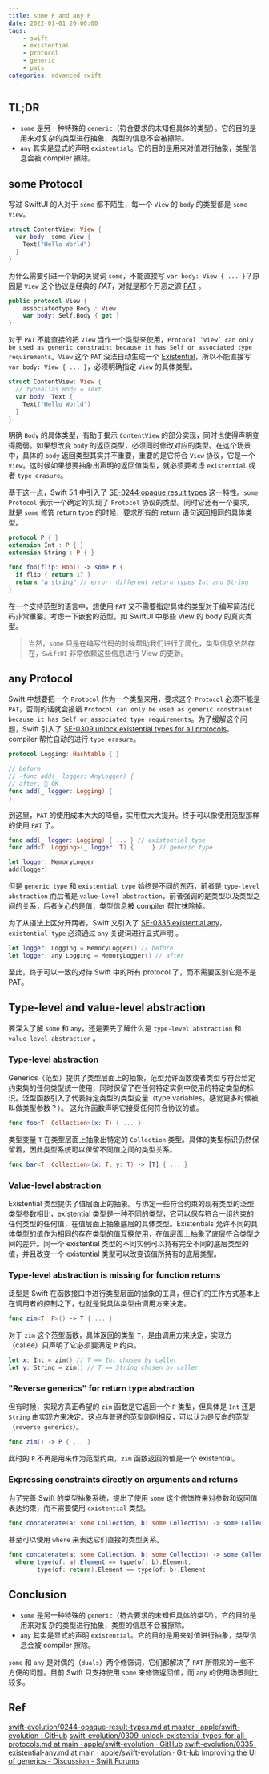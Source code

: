 ```yaml
---
title: some P and any P
date: 2022-01-01 20:00:00
tags:
    - swift
    - existential
    - protocol
    - generic
    - pats
categories: advanced swift
---
```

## TL;DR
* `some` 是另一种特殊的 `generic`（符合要求的未知但具体的类型）。它的目的是用来对复杂的类型进行抽象，类型的信息不会被擦除。
* `any` 其实是显式的声明 `existential`。它的目的是用来对值进行抽象，类型信息会被 compiler 擦除。

## some Protocol
写过 SwiftUI 的人对于 `some` 都不陌生，每一个 `View` 的 `body` 的类型都是 `some View`。

```swift
struct ContentView: View {
  var body: some View {
    Text("Hello World")
  }
}
```

为什么需要引进一个新的关键词 `some`，不能直接写 `var body: View { ... }`？原因是 `View` 这个协议是经典的 *PAT*，对就是那个万恶之源 [PAT](https://blessingsoft.com/2018/08/26/pats/) 。

```swift
public protocol View {
    associatedtype Body : View
    var body: Self.Body { get }
}
```

对于 `PAT` 不能直接的把 `View` 当作一个类型来使用，`Protocol ‘View’ can only be used as generic constraint because it has Self or associated type requirements`。`View` 这个 `PAT` 没法自动生成一个 [Existential](https://blessingsoft.com/2019/06/05/existential/)，所以不能直接写 `var body: View { ... }`，必须明确指定 `View` 的具体类型。

```swift
struct ContentView: View {
  // typealias Body = Text
  var body: Text {
    Text("Hello World")
  }
}
```

明确 `Body` 的具体类型，有助于揭示 `ContentView` 的部分实现，同时也使得声明变得脆弱。如果想改变 `body` 的返回类型，必须同时修改对应的类型。在这个场景中，具体的 `body` 返回类型其实并不重要，重要的是它符合 `View` 协议，它是一个 `View`。这时候如果想要抽象出声明的返回值类型，就必须要考虑 `existential` 或者 `type erasure`。

基于这一点，Swift 5.1 中引入了 [SE-0244 opaque result types](https://github.com/apple/swift-evolution/blob/master/proposals/0244-opaque-result-types.md) 这一特性。`some Protocol` 表示一个确定的实现了 `Protocol` 协议的类型。同时它还有一个要求，就是 `some` 修饰 return type 的时候，要求所有的 return 语句返回相同的具体类型。

```swift
protocol P { }
extension Int : P { }
extension String : P { }

func foo(flip: Bool) -> some P {
  if flip { return 17 }
  return "a string" // error: different return types Int and String
}
```

在一个支持范型的语言中，想使用 `PAT` 又不需要指定具体的类型对于编写简洁代码非常重要。考虑一下嵌套的范型，如 SwiftUI 中那些 View 的 body 的真实类型。

> 当然，`some` 只是在编写代码的时候帮助我们进行了简化，类型信息依然存在，`SwiftUI` 非常依赖这些信息进行 View 的更新。

## any Protocol
Swift 中想要把一个 `Protocol` 作为一个类型来用，要求这个 `Protocol` 必须不能是 `PAT`，否则的话就会报错 `Protocol can only be used as generic constraint because it has Self or associated type requirements`。为了缓解这个问题，Swift 引入了 [SE-0309 unlock existential types for all protocols](https://github.com/apple/swift-evolution/blob/main/proposals/0309-unlock-existential-types-for-all-protocols.md)，compiler 帮忙自动的进行 `type erasure`。

```swift
protocol Logging: Hashtable { }

// before
// -func add(_ logger: AnyLogger) {
// after, 🙂️ OK
func add(_ logger: Logging) {
}
```

到这里，`PAT` 的使用成本大大的降低，实用性大大提升。终于可以像使用范型那样的使用 `PAT` 了。

```swift
func add(_ logger: Logging) { ... } // existential type
func add<T: Logging>(_ logger: T) { ... } // generic type

let logger: MemoryLogger
add(logger)
```

但是 `generic type` 和 `existential type` 始终是不同的东西，前者是 `type-level abstraction` 而后者是 `value-level abstraction`，前者强调的是类型以及类型之间的关系，后者关心的是值，类型信息被 compiler 帮忙抹除掉。

为了从语法上区分开两者，Swift 又引入了 [SE-0335 existential any](https://github.com/apple/swift-evolution/blob/main/proposals/0335-existential-any.md)，`existential type` 必须通过 `any` 关键词进行显式声明 。

```swift
let logger: Logging = MemoryLogger() // before
let logger: any Logging = MemoryLogger() // after
```

至此，终于可以一致的对待 Swift 中的所有 protocol 了，而不需要区别它是不是 PAT。

## Type-level and value-level abstraction
要深入了解 `some` 和 `any`，还是要先了解什么是 `type-level abstraction` 和 `value-level abstraction` 。

### Type-level abstraction
Generics（范型）提供了类型层面上的抽象，范型允许函数或者类型与符合给定约束集的任何类型统一使用，同时保留了在任何特定实例中使用的特定类型的标识。泛型函数引入了代表特定类型的类型变量（type variables，感觉更多时候被叫做类型参数？）。 这允许函数声明它接受任何符合协议的值。

```swift
func foo<T: Collection>(x: T) { ... }
```

类型变量 `T` 在类型层面上抽象出特定的 `Collection` 类型。具体的类型标识仍然保留着，因此类型系统可以保留不同值之间的类型关系。

```swift
func bar<T: Collection>(x: T, y: T) -> [T] { ... }
```

### Value-level abstraction
Existential 类型提供了值层面上的抽象。与绑定一些符合约束的现有类型的泛型类型参数相比，existential 类型是一种不同的类型，它可以保存符合一组约束的任何类型的任何值，在值层面上抽象底层的具体类型。Existentials 允许不同的具体类型的值作为相同的存在类型的值互换使用，在值层面上抽象了底层符合类型之间的差异。同一个 existential 类型的不同实例可以持有完全不同的底层类型的值，并且改变一个 existential 类型可以改变该值所持有的底层类型。

### Type-level abstraction is missing for function returns
泛型是 Swift 在函数接口中进行类型层面的抽象的工具，但它们的工作方式基本上在调用者的控制之下，也就是说具体类型由调用方来决定。

```swift
func zim<T: P>() -> T { ... }
```

对于 `zim` 这个范型函数，具体返回的类型 `T`，是由调用方来决定，实现方（callee）只声明了它必须要满足 `P` 约束。

```swift
let x: Int = zim() // T == Int chosen by caller
let y: String = zim() // T == String chosen by caller
```

### "Reverse generics" for return type abstraction
但有时候，实现方真正希望的 `zim` 函数是它返回一个 `P` 类型，但具体是 `Int` 还是 `String` 由实现方来决定。这点与普通的范型刚刚相反，可以认为是反向的范型（`reverse generics`）。

```swift
func zim() -> P { ... }
```

此时的 `P` 不再是用来作为范型约束，`zim` 函数返回的值是一个 existential。 

### Expressing constraints directly on arguments and returns
为了完善 Swift 的类型抽象系统，提出了使用 `some` 这个修饰符来对参数和返回值表达约束，而不需要使用 `existential` 类型。

```swift
func concatenate(a: some Collection, b: some Collection) -> some Collection { ... }
```

甚至可以使用 `where` 来表达它们直接的类型关系。

```swift
func concatenate(a: some Collection, b: some Collection) -> some Collection
  where type(of: a).Element == type(of: b).Element,
        type(of: return).Element == type(of: b).Element
```

## Conclusion
* `some` 是另一种特殊的 `generic`（符合要求的未知但具体的类型）。它的目的是用来对复杂的类型进行抽象，类型的信息不会被擦除。
* `any` 其实是显式的声明 `existential`。它的目的是用来对值进行抽象，类型信息会被 compiler 擦除。

`some` 和 `any` 是对偶的（`duals`）两个修饰词，它们都解决了 `PAT` 所带来的一些不方便的问题。目前 Swift 只支持使用 `some` 来修饰返回值，而 `any` 的使用场景则比较多。

## Ref
[swift-evolution/0244-opaque-result-types.md at master · apple/swift-evolution · GitHub](https://github.com/apple/swift-evolution/blob/master/proposals/0244-opaque-result-types.md)
[swift-evolution/0309-unlock-existential-types-for-all-protocols.md at main · apple/swift-evolution · GitHub](https://github.com/apple/swift-evolution/blob/main/proposals/0309-unlock-existential-types-for-all-protocols.md)
[swift-evolution/0335-existential-any.md at main · apple/swift-evolution · GitHub](https://github.com/apple/swift-evolution/blob/main/proposals/0335-existential-any.md)
[Improving the UI of generics - Discussion - Swift Forums](https://forums.swift.org/t/improving-the-ui-of-generics/22814#heading--clarifying-existentials)
